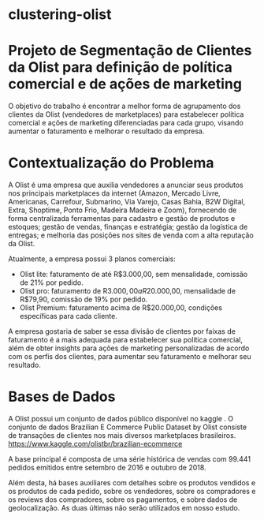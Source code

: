 # clustering-olist
# Projeto de Segmentação de Clientes da Olist para definição de política comercial e de ações de marketing

O objetivo do trabalho é encontrar a melhor forma de agrupamento dos clientes da Olist (vendedores de marketplaces) para estabelecer política comercial e ações de marketing diferenciadas para cada grupo, visando aumentar o faturamento e melhorar o resultado da empresa.

# Contextualização do Problema

A Olist é uma empresa que auxilia vendedores a anunciar seus produtos nos principais marketplaces da internet (Amazon, Mercado Livre, Americanas, Carrefour, Submarino, Via Varejo, Casas Bahia, B2W Digital, Extra, Shoptime, Ponto Frio, Madeira Madeira e Zoom), fornecendo de forma centralizada ferramentas para cadastro e gestão de produtos e estoques; gestão de vendas, finanças e estratégia; gestão da logística de entregas; e melhoria das posições nos sites de venda com a alta reputação da Olist.

Atualmente, a empresa possui 3 planos comerciais:
* Olist lite: faturamento de até R$3.000,00, sem mensalidade, comissão de 21% por pedido.
* Olist pro: faturamento de R$3.000,00 a R$20.000,00, mensalidade de R$79,90, comissão de 19% por pedido.
* Olist Premium: faturamento acima de R$20.000,00, condições específicas para cada cliente.

A empresa gostaria de saber se essa divisão de clientes por faixas de faturamento é a mais adequada para estabelecer sua política comercial, além de obter insights para ações de marketing personalizadas de acordo com os perfis dos clientes, para aumentar seu faturamento e melhorar seu resultado.

# Bases de Dados

A Olist possui um conjunto de dados público disponível no kaggle . O conjunto de dados Brazilian E Commerce Public Dataset by Olist consiste de transações de clientes nos mais diversos marketplaces brasileiros. https://www.kaggle.com/olistbr/brazilian-ecommerce

A base principal é composta de uma série histórica de vendas com 99.441 pedidos emitidos entre setembro de 2016 e outubro de 2018.

Além desta, há bases auxiliares com detalhes sobre os produtos vendidos e os produtos de cada pedido, sobre os vendedores, sobre os compradores e os reviews dos compradores, sobre os pagamentos, e sobre dados de geolocalização. As duas últimas não serão utilizados em nosso estudo.

